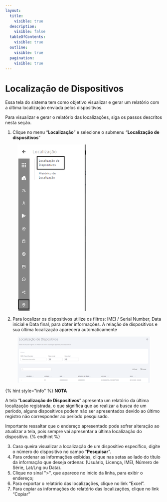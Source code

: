 ```yaml
---
layout:
  title:
    visible: true
  description:
    visible: false
  tableOfContents:
    visible: true
  outline:
    visible: true
  pagination:
    visible: true
---
```


# Localização de Dispositivos

Essa tela do sistema tem como objetivo visualizar e gerar um relatório com a última localização enviada pelos dispositivos.

Para visualizar e gerar o relatório das localizações, siga os passos descritos nesta seção.

1. Clique no menu “**Localização**” e selecione o submenu “**Localização de dispositivos**”

<figure><img src="../../../.gitbook/assets/image (253).png" alt="" width="219"><figcaption></figcaption></figure>

2. Para localizar os dispositivos utilize os filtros: IMEI / Serial Number, Data inicial e Data final, para obter informações. A relação de dispositivos e sua última localização aparecerá automaticamente

<figure><img src="../../../.gitbook/assets/Captura de tela 2024-12-02 154118.png" alt=""><figcaption></figcaption></figure>

{% hint style="info" %}
**NOTA**

A tela “**Localização de Dispositivos**” apresenta um relatório da última localização registrada, o que significa que ao realizar a busca de um período, alguns dispositivos podem não ser apresentados devido ao último registro não corresponder ao período pesquisado.

Importante ressaltar que o endereço apresentado pode sofrer alteração ao atualizar a tela, pois sempre vai apresentar a última localização do dispositivo.
{% endhint %}

3. Caso queira visualizar a localização de um dispositivo específico, digite o número do dispositivo no campo “**Pesquisar**”.
4. Para ordenar as informações exibidas, clique nas setas ao lado do título da informação que deseja ordenar. (Usuário, Licença, IMEI, Número de Série, Lat/Lng ou Data).
5. Clique no sinal ">", que aparece no início da linha, para exibir o endereço;
6. Para exportar o relatório das localizações, clique no link “Excel”.
7. Para copiar as informações do relatório das localizações, clique no link “Copiar”
